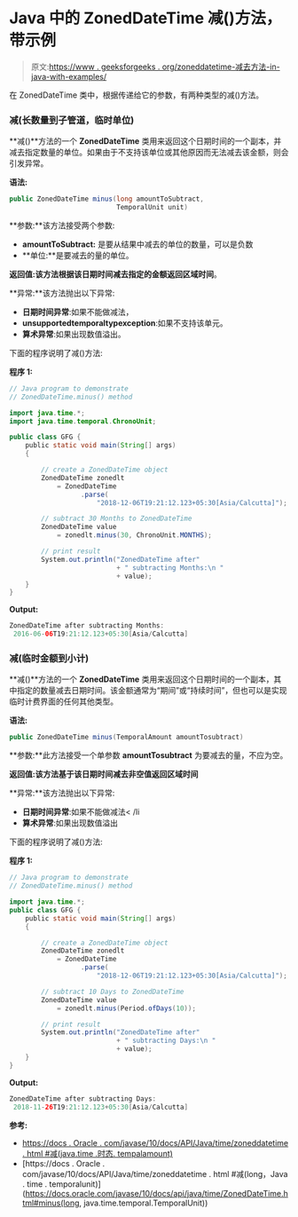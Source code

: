 # Java 中的 ZonedDateTime 减()方法，带示例

> 原文:[https://www . geeksforgeeks . org/zoneddatetime-减去方法-in-java-with-examples/](https://www.geeksforgeeks.org/zoneddatetime-minus-method-in-java-with-examples/)

在 ZonedDateTime 类中，根据传递给它的参数，有两种类型的减()方法。

### 减(长数量到子管道，临时单位)

**减()**方法的一个 **ZonedDateTime** 类用来返回这个日期时间的一个副本，并减去指定数量的单位。如果由于不支持该单位或其他原因而无法减去该金额，则会引发异常。

**语法:**

```java
public ZonedDateTime minus(long amountToSubtract,
                           TemporalUnit unit)

```

**参数:**该方法接受两个参数:

*   **amountToSubtract:** 是要从结果中减去的单位的数量，可以是负数
*   **单位:**是要减去的量的单位。

**返回值:**该方法根据该日期时间减去指定的金额返回**区域时间**。

**异常:**该方法抛出以下异常:

*   **日期时间异常**:如果不能做减法，
*   **unsupportedtemporaltypexception**:如果不支持该单元。
*   **算术异常**:如果出现数值溢出。

下面的程序说明了减()方法:

**程序 1:**

```java
// Java program to demonstrate
// ZonedDateTime.minus() method

import java.time.*;
import java.time.temporal.ChronoUnit;

public class GFG {
    public static void main(String[] args)
    {

        // create a ZonedDateTime object
        ZonedDateTime zonedlt
            = ZonedDateTime
                  .parse(
                      "2018-12-06T19:21:12.123+05:30[Asia/Calcutta]");

        // subtract 30 Months to ZonedDateTime
        ZonedDateTime value
            = zonedlt.minus(30, ChronoUnit.MONTHS);

        // print result
        System.out.println("ZonedDateTime after"
                           + " subtracting Months:\n "
                           + value);
    }
}
```

**Output:**

```java
ZonedDateTime after subtracting Months:
 2016-06-06T19:21:12.123+05:30[Asia/Calcutta]

```

### 减(临时金额到小计)

**减()**方法的一个 **ZonedDateTime** 类用来返回这个日期时间的一个副本，其中指定的数量减去日期时间。该金额通常为“期间”或“持续时间”，但也可以是实现临时计费界面的任何其他类型。

**语法:**

```java
public ZonedDateTime minus(TemporalAmount amountTosubtract)

```

**参数:**此方法接受一个单参数 **amountTosubtract** 为要减去的量，不应为空。

**返回值:**该方法基于该日期时间减去非空值返回**区域时间**

**异常:**该方法抛出以下异常:

*   **日期时间异常**:如果不能做减法< /li
*   **算术异常**:如果出现数值溢出

下面的程序说明了减()方法:

**程序 1:**

```java
// Java program to demonstrate
// ZonedDateTime.minus() method

import java.time.*;
public class GFG {
    public static void main(String[] args)
    {

        // create a ZonedDateTime object
        ZonedDateTime zonedlt
            = ZonedDateTime
                  .parse(
                      "2018-12-06T19:21:12.123+05:30[Asia/Calcutta]");

        // subtract 10 Days to ZonedDateTime
        ZonedDateTime value
            = zonedlt.minus(Period.ofDays(10));

        // print result
        System.out.println("ZonedDateTime after"
                           + " subtracting Days:\n "
                           + value);
    }
}
```

**Output:**

```java
ZonedDateTime after subtracting Days:
 2018-11-26T19:21:12.123+05:30[Asia/Calcutta]

```

**参考:**

*   [https://docs . Oracle . com/javase/10/docs/API/Java/time/zoneddatetime . html #减(java.time .时态. tempalamount)](https://docs.oracle.com/javase/10/docs/api/java/time/ZonedDateTime.html#minus(java.time.temporal.TemporalAmount))
*   [https://docs . Oracle . com/javase/10/docs/API/Java/time/zoneddatetime . html #减(long，Java . time . temporalunit)](https://docs.oracle.com/javase/10/docs/api/java/time/ZonedDateTime.html#minus(long, java.time.temporal.TemporalUnit))